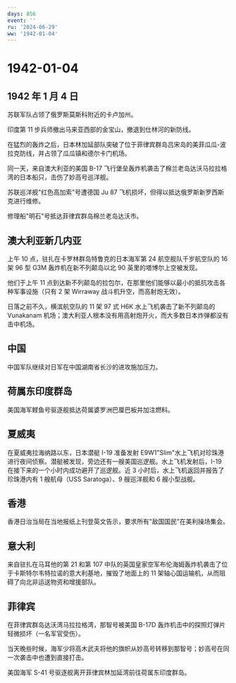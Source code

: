 ```yaml
---
days: 856
event: ''
ru: '2024-06-29'
ww: '1942-01-04'
---
```


# 1942-01-04

## 1942 年 1 月 4 日

苏联军队占领了俄罗斯莫斯科附近的卡卢加州。

印度第 11 步兵师撤出马来亚西部的金宝山，撤退到仕林河的新防线。

在猛烈的轰炸之后，日本林加延部队突破了位于菲律宾群岛吕宋岛的美菲瓜瓜-波拉克防线，并占领了瓜瓜镇和德尔卡门机场。

同一天，来自澳大利亚的美国 B-17
飞行堡垒轰炸机袭击了棉兰老岛达沃马拉拉格湾的日本船只，击伤了妙高号巡洋舰。

苏联巡洋舰"红色高加索"号遭德国 Ju 87
飞机损坏，但得以抵达俄罗斯新罗西斯克进行维修。

修理船"明石"号抵达菲律宾群岛棉兰老岛达沃市。

## 澳大利亚新几内亚

上午 10 点，驻扎在卡罗林群岛特鲁克的日本海军第 24 航空舰队千岁航空队的
16 架 96 型 G3M 轰炸机在新不列颠岛以北 90 英里的塔博尔上空被发现。

他们于上午 11
点到达新不列颠岛的拉包尔，在那里他们能够以最小的抵抗攻击各种军事设施（只有
2 架 Wirraway 战斗机升空，而高射炮无效）。

日落之前不久，横滨航空队的 11 架 97 式 H6K 水上飞机袭击了新不列颠岛的
Vunakanam
机场；澳大利亚人根本没有用高射炮开火，而大多数日本炸弹都没有击中机场。

## 中国

中国军队继续对日军在中国湖南省长沙的进攻施加压力。

## 荷属东印度群岛

美国海军鲣鱼号驱逐舰抵达荷属婆罗洲巴厘巴板并加注燃料。

## 夏威夷

在夏威夷拉海纳路以东，日本潜艇 I-19 准备发射
E9W1"Slim"水上飞机对珍珠港进行夜间侦察。潜艇被发现，旁边还有一艘美国巡逻舰。水上飞机发射后，I-19
在接下来的一个小时内成功避开了巡逻舰。近 3
小时后，水上飞机返回并报告了珍珠港内有 1 艘航母（USS Saratoga）、9
艘巡洋舰和 6 艘小型战舰。

## 香港

香港日治当局在当地报纸上刊登英文告示，要求所有"敌国国民"在美利操场集会。

## 意大利

来自驻扎在马耳他的第 21 和第 107
中队的英国皇家空军布伦海姆轰炸机袭击了位于卡斯特尔韦特拉诺的意大利基地，摧毁了地面上的
11 架轴心国运输机，从而阻碍了向北非运送物资和增援部队。

## 菲律宾

在菲律宾群岛达沃湾马拉拉格湾，那智号被美国 B-17D
轰炸机击中的探照灯弹片轻微损坏（一名军官受伤）。

当天晚些时候，海军少将高木武夫将他的旗帜从妙高号转移到那智号；妙高号在同一次袭击中也遭到直接打击。

美国海军 S-41 号驱逐舰离开菲律宾林加延湾前往荷属东印度群岛。
